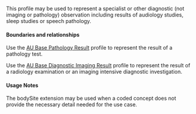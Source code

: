 This profile may be used to represent a specialist or other diagnostic (not imaging or pathology) observation including results of audiology studies, sleep studies or speech pathology.

#### Boundaries and relationships
Use the [AU Base Pathology Result](StructureDefinition-au-pathologyresult.html) profile to represent the result of a pathology test.

Use the [AU Base Diagnostic Imaging Result](StructureDefinition-au-imagingresult.html) profile to represent the result of a radiology examination or an imaging intensive diagnostic investigation.

#### Usage Notes
The bodySite extension may be used when a coded concept does not provide the necessary detail needed for the use case.
